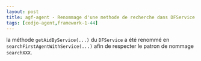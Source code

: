 ```yaml
---
layout: post
title: agf-agent - Renommage d'une methode de recherche dans DFService
tags: [codjo-agent,framework-1-44]
---
```

la méthode ```getAidByService(...)``` du ```DFService``` a été renommé en ```searchFirstAgentWithService(...)``` afin de respecter le patron de nommage ```searchXXX```.
